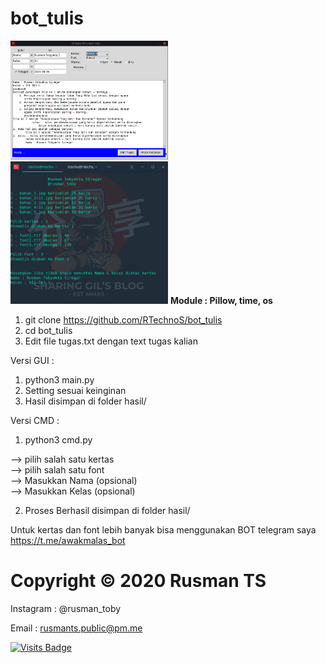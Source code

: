 # bot_tulis
<img width=50% src="media/screenshot_GUI.png">
<img width=50% src="media/screenshot_CMD.png">
<b>Module : Pillow, time, os</b>

1. git clone https://github.com/RTechnoS/bot_tulis
2. cd bot_tulis
4. Edit file tugas.txt dengan text tugas kalian

Versi GUI :
1. python3 main.py
2. Setting sesuai keinginan
3. Hasil disimpan di folder hasil/

Versi CMD :
1. python3 cmd.py

--> pilih salah satu kertas</br>
--> pilih salah satu font</br>
--> Masukkan Nama (opsional)</br>
--> Masukkan Kelas (opsional)</br>

2. Proses Berhasil disimpan di folder hasil/


Untuk kertas dan font lebih banyak
bisa menggunakan BOT telegram saya
https://t.me/awakmalas_bot


# Copyright © 2020 Rusman TS
Instagram : @rusman_toby

Email : rusmants.public@pm.me


[![Visits Badge](https://badges.pufler.dev/visits/RTechnoS/bot_tulis?style=for-the-badge&color=blue)](https://github.com/RTechnoS/RTechnoS)
